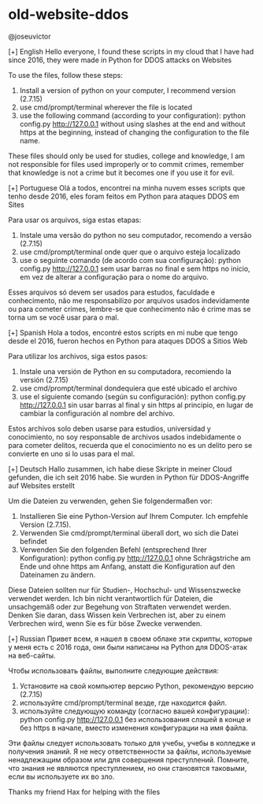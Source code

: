 # old-website-ddos
@joseuvictor

[+] English
Hello everyone, I found these scripts in my cloud that I have had since 2016, they were made in Python for DDOS attacks on Websites

To use the files, follow these steps:
1. Install a version of python on your computer, I recommend version (2.7.15)
2. use cmd/prompt/terminal wherever the file is located
3. use the following command (according to your configuration): python config.py http://127.0.0.1 without using slashes at the end and without https at the beginning, instead of changing the configuration to the file name.

These files should only be used for studies, college and knowledge, I am not responsible for files used improperly or to commit crimes, remember that knowledge is not a crime but it becomes one if you use it for evil.

[+] Portuguese
Olá a todos, encontrei na minha nuvem esses scripts que tenho desde 2016, eles foram feitos em Python para ataques DDOS em Sites

Para usar os arquivos, siga estas etapas:
1. Instale uma versão do python no seu computador, recomendo a versão (2.7.15)
2. use cmd/prompt/terminal onde quer que o arquivo esteja localizado
3. use o seguinte comando (de acordo com sua configuração): python config.py http://127.0.0.1 sem usar barras no final e sem https no início, em vez de alterar a configuração para o nome do arquivo.

Esses arquivos só devem ser usados ​​para estudos, faculdade e conhecimento, não me responsabilizo por arquivos usados ​​indevidamente ou para cometer crimes, lembre-se que conhecimento não é crime mas se torna um se você usar para o mal.

[+] Spanish
Hola a todos, encontré estos scripts en mi nube que tengo desde el 2016, fueron hechos en Python para ataques DDOS a Sitios Web

Para utilizar los archivos, siga estos pasos:
1. Instale una versión de Python en su computadora, recomiendo la versión (2.7.15)
2. use cmd/prompt/terminal dondequiera que esté ubicado el archivo
3. use el siguiente comando (según su configuración): python config.py http://127.0.0.1 sin usar barras al final y sin https al principio, en lugar de cambiar la configuración al nombre del archivo.

Estos archivos solo deben usarse para estudios, universidad y conocimiento, no soy responsable de archivos usados ​​indebidamente o para cometer delitos, recuerda que el conocimiento no es un delito pero se convierte en uno si lo usas para el mal.

[+] Deutsch
Hallo zusammen, ich habe diese Skripte in meiner Cloud gefunden, die ich seit 2016 habe. Sie wurden in Python für DDOS-Angriffe auf Websites erstellt

Um die Dateien zu verwenden, gehen Sie folgendermaßen vor:
1. Installieren Sie eine Python-Version auf Ihrem Computer. Ich empfehle Version (2.7.15).
2. Verwenden Sie cmd/prompt/terminal überall dort, wo sich die Datei befindet
3. Verwenden Sie den folgenden Befehl (entsprechend Ihrer Konfiguration): python config.py http://127.0.0.1 ohne Schrägstriche am Ende und ohne https am Anfang, anstatt die Konfiguration auf den Dateinamen zu ändern.

Diese Dateien sollten nur für Studien-, Hochschul- und Wissenszwecke verwendet werden. Ich bin nicht verantwortlich für Dateien, die unsachgemäß oder zur Begehung von Straftaten verwendet werden. Denken Sie daran, dass Wissen kein Verbrechen ist, aber zu einem Verbrechen wird, wenn Sie es für böse Zwecke verwenden.

[+] Russian
Привет всем, я нашел в своем облаке эти скрипты, которые у меня есть с 2016 года, они были написаны на Python для DDOS-атак на веб-сайты.

Чтобы использовать файлы, выполните следующие действия:
1. Установите на свой компьютер версию Python, рекомендую версию (2.7.15)
2. используйте cmd/prompt/terminal везде, где находится файл.
3. используйте следующую команду (согласно вашей конфигурации): python config.py http://127.0.0.1 без использования слэшей в конце и без https в начале, вместо изменения конфигурации на имя файла.

Эти файлы следует использовать только для учебы, учебы в колледже и получения знаний. Я не несу ответственности за файлы, используемые ненадлежащим образом или для совершения преступлений. Помните, что знания не являются преступлением, но они становятся таковыми, если вы используете их во зло.



Thanks my friend Hax for helping with the files
